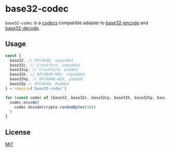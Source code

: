 # base32-codec

`base32-codec` is a [codecs][codecs] compatible adapter to [base32-encode][encode] and [base32-decode][decode].

[codecs]: (https://github.com/mafintosh/codecs)
[encode]: https://github.com/LinusU/base32-encode
[decode]: https://github.com/LinusU/base32-decode

## Usage

```javascript
const {
  base32, // RFC4648, unpadded
  base32c, // Crockford, unpadded
  base32cp, // Crockford, padded
  base32h, // RFC4648-HEX, unpadded
  base32hp, // RFC4648-HEX, padded
  base32p // RFC4648, Padded 
} = require('base32-codec')

for (const codec of [base32, base32c, base32cp, base32h, base32hp, base32p]) {
  codec.encode(
    codec.decode(crypto.randomBytes(10))
  )
}
```

## License

[MIT](./LICENSE)
